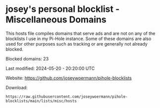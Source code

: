 # josey's personal blocklist - Miscellaneous Domains

This hosts file compiles domains that serve ads and are not on any of the blocklists I use in my Pi-Hole instance.
Some of these domains are also used for other purposes such as tracking or are generally not already blocked.

Blocked domains: 23

Last modified: 2024-05-20 - 20:20:00 UTC

Website: https://github.com/joseywoermann/pihole-blocklists

Download:

```
https://raw.githubusercontent.com/joseywoermann/pihole-blocklists/main/lists/misc/hosts
```
